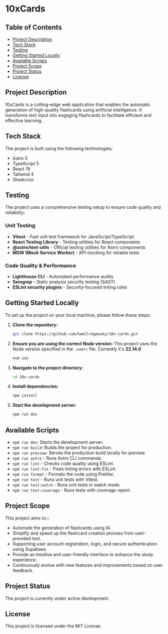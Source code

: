 # 10xCards

## Table of Contents
- [Project Description](#project-description)
- [Tech Stack](#tech-stack)
- [Testing](#testing)
- [Getting Started Locally](#getting-started-locally)
- [Available Scripts](#available-scripts)
- [Project Scope](#project-scope)
- [Project Status](#project-status)
- [License](#license)

## Project Description

10xCards is a cutting-edge web application that enables the automatic generation of high-quality flashcards using artificial intelligence. It transforms text input into engaging flashcards to facilitate efficient and effective learning.

## Tech Stack

The project is built using the following technologies:

- Astro 5
- TypeScript 5
- React 19
- Tailwind 4
- Shadcn/ui

## Testing

The project uses a comprehensive testing setup to ensure code quality and reliability:

### Unit Testing
- **Vitest** - Fast unit test framework for JavaScript/TypeScript
- **React Testing Library** - Testing utilities for React components
- **@astro/test-utils** - Official testing utilities for Astro components
- **MSW (Mock Service Worker)** - API mocking for reliable tests

### Code Quality & Performance
- **Lighthouse CLI** - Automated performance audits
- **Semgrep** - Static analysis security testing (SAST)
- **ESLint security plugins** - Security-focused linting rules

## Getting Started Locally

To set up the project on your local machine, please follow these steps:

1. **Clone the repository:**
   ```bash
   git clone https://github.com/kamilrogowsky/10x-cards.git
   ```
2. **Ensure you are using the correct Node version:** 
   This project uses the Node version specified in the `.nvmrc` file. Currently it's **22.14.0**
   ```sh
   nvm use
   ```
3. **Navigate to the project directory:**
   ```bash
   cd 10x-cards
   ```
4. **Install dependencies:**
   ```bash
   npm install
   ```
5. **Start the development server:**
   ```bash
   npm run dev
   ```

## Available Scripts

- `npm run dev`: Starts the development server.
- `npm run build`: Builds the project for production.
- `npm run preview`: Serves the production build locally for preview.
- `npm run astro` - Runs Astro CLI commands.
- `npm run lint` - Checks code quality using ESLint.
- `npm run lint:fix` - Fixes linting errors with ESLint.
- `npm run format` - Formats the code using Prettier.
- `npm run test` - Runs unit tests with Vitest.
- `npm run test:watch` - Runs unit tests in watch mode.
- `npm run test:coverage` - Runs tests with coverage report.

## Project Scope

This project aims to:::

- Automate the generation of flashcards using AI.
- Simplify and speed up the flashcard creation process from user-provided text.
- Supporting user account registration, login, and secure authentication using Supabase.
- Provide an intuitive and user-friendly interface to enhance the study experience.
- Continuously evolve with new features and improvements based on user feedback.

## Project Status

The project is currently under active development.

## License

This project is licensed under the MIT License.
